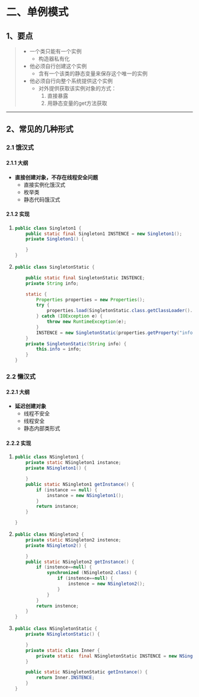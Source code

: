 # 二、单例模式

## 1、要点

> - 一个类只能有一个实例
>   -  构造器私有化
> - 他必须自行创建这个实例
>   - 含有一个该类的静态变量来保存这个唯一的实例
> - 他必须自行向整个系统提供这个实例
>   - 对外提供获取该实例对象的方式：
>     1. 直接暴露             
>     2. 用静态变量的get方法获取

---

## 2、常见的几种形式

### 2.1 饿汉式
#### 2.1.1 大纲
- **直接创建对象，不存在线程安全问题**
    - 直接实例化饿汉式
    - 枚举类
    - 静态代码饿汉式

#### 2.1.2 实现

1. ```java
   public class Singleton1 {
       public static final Singleton1 INSTENCE = new Singleton1();
       private Singleton1() {
   
       }
   }
   ```

2. ```java
   public class SingletonStatic {
   
       public static final SingletonStatic INSTENCE;
       private String info;
   
       static {
           Properties properties = new Properties();
           try {
               properties.load(SingletonStatic.class.getClassLoader().getResourceAsStream("single.properties"));
           } catch (IOException e) {
               throw new RuntimeException(e);
           }
           INSTENCE = new SingletonStatic(properties.getProperty("info"));
       }
       private SingletonStatic(String info) {
           this.info = info;
       }
   }
   
   ```

### 2.2 懒汉式
#### 2.2.1 大纲
- **延迟创建对象**
    - 线程不安全
    - 线程安全
    - 静态内部类形式

#### 2.2.2 实现

1. ```java
   public class NSingleton1 {
       private static NSingleton1 instance;
       private NSingleton1() {
   
       }
       public static NSingleton1 getInstance() {
           if (instance == null) {
               instance = new NSingleton1();
           }
           return instance;
       }
   
   }
   ```

2. ```java
   public class NSingleton2 {
       private static NSingleton2 instence;
       private NSingleton2() {
   
       }
       public static NSingleton2 getInstance() {
           if (instence==null) {
               synchronized (NSingleton2.class) {
                   if (instence==null) {
                       instence = new NSingleton2();
                   }
               }
           }
           return instence;
       }
   }
   ```

3. ```java
   public class NSingletonStatic {
       private NSingletonStatic() {
   
       }
       private static class Inner {
           private static  final NSingletonStatic INSTENCE = new NSingletonStatic();
       }
   
       public static NSingletonStatic getInstance() {
           return Inner.INSTENCE;
       }
   }
   ```

   